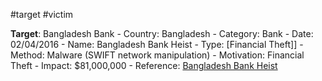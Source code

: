 #target #victim 

**Target**: Bangladesh Bank
	- Country: Bangladesh
	- Category: Bank
    - Date: 02/04/2016
    - Name: Bangladesh Bank Heist
    - Type: [Financial Theft]]
    - Method: Malware (SWIFT network manipulation)
    - Motivation: Financial Theft
    - Impact: $81,000,000
    - Reference: [Bangladesh Bank Heist](https://www.bbc.com/news/stories-57520169)